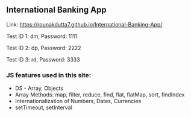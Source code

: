 ## International Banking App
Link: https://rounakdutta7.github.io/International-Banking-App/

Test ID 1: dm, Password: 1111

Test ID 2: dp, Password: 2222

Test ID 3: rd, Password: 3333

### JS features used in this site:
* DS - Array, Objects
* Array Methods: map, filter, reduce, find, flat, flatMap, sort, findIndex
* Internationalization of Numbers, Dates, Currencies
* setTimeout, setInterval
